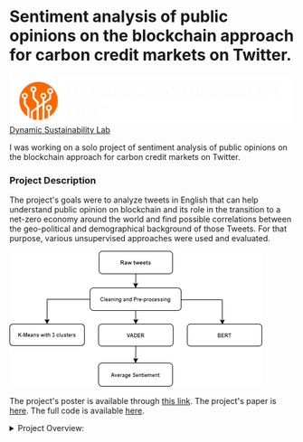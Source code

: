 # Sentiment analysis of public opinions on the blockchain approach for carbon credit markets on Twitter.
![DSL logo](images/DSL_logo1.png)
[Dynamic Sustainability Lab](https://www.dynamicslab.org/)

I was working on a solo project of sentiment analysis of public opinions on the blockchain approach for carbon credit markets on Twitter. 

### Project Description 
  
The project's goals were to analyze tweets in English that can help understand public opinion on blockchain and its role in the transition to a net-zero economy around the world and find possible correlations between the   geo-political and demographical background of those Tweets. For that purpose, various unsupervised approaches were used and evaluated.
  
![Project structure diagram](images/dsl_prjstructure.png)
  
The project's poster is available through [this link](reports/DSL_poster_v2.pdf). The project's paper is [here](reports/DSL_paper_v1.pdf).
The full code is available [here](code/DSL_tweetsMine.ipynb).

<details>
  <summary>Project Overview:</summary>
  
  #### Data
  In this paper, the project collects and analyzes the contents of around 225,098 English tweets that discussed either the current general perception of carbon credits or the blockchain role in the transition to a net-zero carbon economy in the past 2 years period (1/1/2021 – 10/31/2022).
  
  The library used for data scraping is [snscrape](https://github.com/JustAnotherArchivist/snscrape)
  The code for the Twitter data scraping part is here.
  
  ### Methods
  + **K-Means**. First, I wanted to explore one of the most popular techniques for unsupervised sentiment analysis, K-Means clustering. The size of the dataset made it possible to create a large enough dictionary of words for the Word2vec model. I decided to work with 3 clusters: positive, negative, and neutral. The neutral cluster is supposed to collect possible spam tweets or tweets with not enough information for humans to determine the sentiment.
  
  + **VADER** (Valence Aware Dictionary and sEntiment Reasoner). Second, I imported and applied the VADER algorithm on the same per-processed text as that given to K-Means. VADER is a key-based algorithm for sentiment analysis, which means it has its own dictionary of words for sentiment classification.
  
  + **BERT** (Bidirectional Encoder Representations for Transformers). Finally, I decided to run BERT, which is a model with pre-trained language representations that has an internal library for sentiment analysis (6). BERT is able to identify sentiment based on common keywords, sentence structure, as well as the context of each tweet based on the generated embeddings. By design, BERT is able to identify either positive or negative tweets. It is one of the most advanced unsupervised methods for sentiment analysis yet and I wanted to see how similar its results are to the K-Means model.
  
  ### Pre-processing
  
  Import necessary libraries and functions.
  ```
  from nltk.corpus import stopwords
  from nltk.tokenize import word_tokenize
  from nltk.stem import WordNetLemmatizer
    
  lemma = WordNetLemmatizer()
  stop_words = set(stopwords.words('english'))
  ```
  
  Write a function to clean and tokenize the data:
  ```
  def clean_tweet(tweet):
      if type(tweet) == float:
              return ""
  
      # turn text into lower
      test = tweet.lower()
      # remove all mentions and hashtags 
      test = re.sub("@[A-Za-z0-9_]+","", test)
      test = re.sub("#[A-Za-z0-9_]+","", test)
      #remove links
      test = re.sub(r"http\S+", "", test)
      test = re.sub(r"www.\S+", "", test)
      #remove punctuation
      test = re.sub('[()!?]', ' ', test)
      test = re.sub('\[.*?\]',' ', test)
      #remove non alphabetical characters
      test = re.sub("[^a-z0-9]"," ", test)
      #remove extra spaces
      test = re.sub(' +', ' ', test)
      
      #remove many abbreviations
      test = re.sub(r"there's", "there is", test)
      test = re.sub(r"i'm", "i am", test)
      test = re.sub(r"he's", "he is", test)
      test = re.sub(r"she's", "she is", test)
      test = re.sub(r"it's", "it is", test)
      test = re.sub(r"that's", "that is", test)
      test = re.sub(r"what's", "that is", test)
      test = re.sub(r"where's", "where is", test)
      test = re.sub(r"how's", "how is", test)
      test = re.sub(r"\'ll", " will", test)
      test = re.sub(r"\'ve", " have", test)
      test = re.sub(r"\'re", " are", test)
      test = re.sub(r"\'d", " would", test)
      test = re.sub(r"\'re", " are", test)
      test = re.sub(r"won't", "will not", test)
      test = re.sub(r"can't", "cannot", test)
      test = re.sub(r"n't", " not", test)
      test = re.sub(r"n'", "ng", test)
      test = re.sub(r"'bout", "about", test)
      test = re.sub(r"'til", "until", test)
      test = re.sub(r"\"", "", test)
      test = re.sub(r"\'", "", test)
      test = re.sub(r' s ', "", test)
      test = re.sub(r"[\[\]\\0-9()\"$#%/@;:<>{}`+=~|.!?,-]", "", test)
      test = re.sub(r"&", "", test)
      test = re.sub(r"\\n", "", test)
      
      # remove single letter words
      test = ' '.join( [w for w in test.split() if len(w)>1] )
      
      test = ' '.join( [lemma.lemmatize(x) for x in nltk.wordpunct_tokenize(test) if x not in stop_words])
      test =[lemma.lemmatize(x, nltk.corpus.reader.wordnet.VERB) for x in nltk.wordpunct_tokenize(test) if x not in stop_words]
  
      return test
  ```
  
  
  ### KMeans Implementation
  
  Create embedding vectors from tweets using the [Gensim library](https://radimrehurek.com/gensim/models/word2vec.html):
  ```
  sent = [row for row in data18["clean_tweet"]]
  # use Gensim Phrases package to automatically detect common phrases (bigrams) from a list of sentences.
  phrases = Phrases(sent, min_count=1, progress_per=50000)
  bigram = gensim.models.phrases.Phraser(phrases)
  sentences = bigram[sent]
  sentences[1]
  
  # https://www.kaggle.com/pierremegret/gensim-word2vec-tutorial
  ```
  Initialize Word2vec model:
  ```
  #Initializing the word2vec model
  w2v_model = Word2Vec(min_count=4,
                       window=5,
                       vector_size =300,
                       sample=1e-5, 
                       alpha=0.03, 
                       min_alpha=0.0007, 
                       negative=20,
                       seed= 42,
                       workers=multiprocessing.cpu_count()-1)
  
  
  #building vocab of the word2vec model from the custom data
  w2v_model.build_vocab(sentences, progress_per=50000)
  
  # https://towardsdatascience.com/unsupervised-sentiment-analysis-a38bf1906483
  ```
  Train Word2vec model:
  ```
  w2v_model.train(sentences, total_examples=w2v_model.corpus_count, epochs=60, report_delay=1)
  ```
  Feeding the embeddings to a KMeans model to cluster words into positive, negative, and neutral clusters:
  ```
  model = KMeans(n_clusters=3, max_iter=1000, random_state=42, n_init=50).fit(X=word_vectors.vectors.astype('double'))
  ```
  Create a dictionary of the word and its cluster value:
  ```
  words_dict = dict(zip(words.words, words.cluster_value))
  ```
  Define a function to get the sentiment for the entire tweet:
  ```
  def get_sentiments(x,words_dict):
      total=0
      count=0
      test=x["clean_tweet"]
      #print(test)
      for t in test:
          if words_dict.get(t):
              total+=int(words_dict.get(t))
              #print('adding', int(words_dict.get(t)))
          count+=1
      if count == 0:
          sentiment = 'no data'
      else:
          avg=total/count
          sentiment=-1 if avg<-0.15 else 1 if avg >0.15 else 0
      return sentiment
  ```
  Apply the function on the dataset:
  ```
  for i in range(len(data18)):
      x = data18.iloc[i]
      data18['sentiment'][i] = get_sentiments(x, words_dict)
  ```
  
  
  ### VADER Implementation
  
  Import the sentiment analyzer:
  ```
  nltk.download('vader_lexicon')
  sid = SentimentIntensityAnalyzer()
  ```
  Apply the polarity function to calculate the sentiment scores:
  ```
  data18['sentiments_val2'] = data18['cleaned_tweet'].apply(lambda tweet: sid.polarity_scores(tweet))
  ```
  Calculate the compound score for each tweet:
  ```
  data18['compound']  = data18['sentiments_val2'].apply(lambda score_dict: score_dict['compound'])
  ```
  Write a function to cluster the tweets based on compound value:
  ```
  def sentimentPredict(score):
      if score >= 0.05:
          return "positive"
      elif score <= -0.05: 
          return "negative"
      else:
          return "neutral"
  
  data18['sentiments_val2'] =data18['compound'].apply(lambda x: sentimentPredict(x))
  ```
  
  
  ### BERT Implementation
  
  Install necessary libraries:
  ```
  # installing the library 'transformers' which contains BERT implementation
  !pip install transformers
   
  # installing the library tensorflow
  !pip install tensorflow
  
  # importing the pipeline module
  from transformers import pipeline
   
  # Downloading the sentiment analysis model
  SentimentClassifier = pipeline("sentiment-analysis")
  ```
  Write a BERT function to apply to the dataset:
  ```
  def FunctionBERTSentiment(inpText):
    return(SentimentClassifier(inpText)[0]['label'])
  ```
  Calling BERT-based sentiment score function for every tweet:
  ```
  data18['sentiments_val3']=data18['cleaned_tweet'].apply(FunctionBERTSentiment)
  ```
  
  
  ### Average and final plots
  
  Turn all the sentiments into numbers:
  ```
  def sentimentNum(score):
      if score == 'positive':
          return 1
      elif score == 'negative': 
          return -1
      else:
          return 0
  
  # sentiment values refer to KMeans, VADER, and BERT
  data18['sentiments_val'] =data18['sentiments_val'].apply(lambda x: sentimentNum(x))
  data18['sentiments_val2'] =data18['sentiments_val2'].apply(lambda x: sentimentNum(x))
  data18['sentiments_val3'] =data18['sentiments_val3'].apply(lambda x: sentimentNum(x))
  ```
  Write a function to average the results and cluster them into sentiments:
  ```
  def sentimentAvg(val1, val2, val3):
      summ = val1 + val2 + val3
      if summ >= 1:
          return 'positive'
      elif summ < 0: 
          return 'negative'
      else:
          return 'neutral'
  
  data18['sent_avg'] = data18.apply(lambda x: sentimentAvg(val1 = x['sentiments_val'], val2 = x['sentiments_val2'], val3 = x['sentiments_val3']), axis=1)
  ```
  Create a pie chart for the final average results (you can repeat the step for individual algorithms and compare results):
  ```
  data_pie=data18["sent_avg"].value_counts().reset_index()
  fig = plt.gcf()
  fig.set_size_inches(7,7)
  colors = ["yellow","cyan","pink"]
  plt.pie(data_pie["sent_avg"],labels=data_pie["index"],radius=2,autopct="%1.1f%%", colors=colors)
  plt.axis('equal')
  plt.title("On Average: Sentiment Distribution of Tweets 2021", fontsize=20)
  #plt.savefig("images/Sentiment_Distribution.png")
  plt.show()
  data_pie
  
  plt.savefig("sent_dist_tweets_avg.png")
  ```
  ![final_results](images/avg_tweets2122.png)


For the full code files, go [here](code/).

